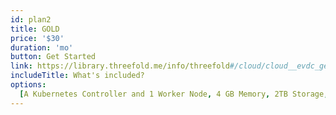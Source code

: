 ```yaml
---
id: plan2
title: GOLD
price: '$30'
duration: 'mo'
button: Get Started
link: https://library.threefold.me/info/threefold#/cloud/cloud__evdc_getting_started
includeTitle: What's included?
options:
  [A Kubernetes Controller and 1 Worker Node, 4 GB Memory, 2TB Storage, A Network Gateway]
---
```

